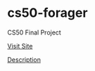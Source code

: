 # cs50-forager
CS50 Final Project


[Visit Site](https://nathanael-han.github.io/cs50-forager/forager/first.html)

[Description](https://cs50.harvard.edu/extension/2023/spring/project/)

